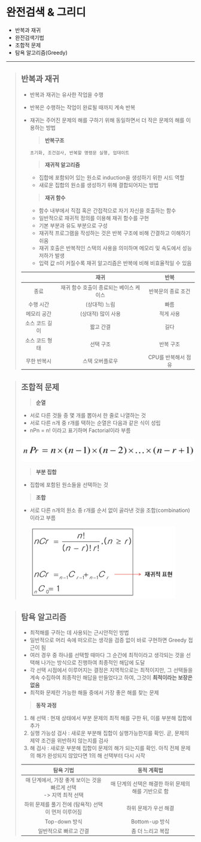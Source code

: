 #  완전검색 & 그리디

- 반복과 재귀
- 완전검색기법
- 조합적 문제
- 탐욕 알고리즘(Greedy)

---

> ## 반복과 재귀
>
> - 반복과 재귀는 유사한 작업을 수행
>
> - 반복은 수행하는 작업이 완료될 때까지 계속 반복
>
> - 재귀는 주어진 문제의 해를 구하기 위해 동일하면서 더 작은 문제의 해를 이용하는 방법
>
>   > **반복구조**
>
>   ```
>   초기화, 조건검사, 반복할 명령문 실행, 업데이트
>   ```
>
>   > **재귀적 알고리즘**
>
>   - 집합에 포함되어 있는 원소로 induction을 생성하기 위한 시드 역할
>   - 새로운 집합의 원소를 생성하기 위해 결합되어지는 방법
>
>   > **재귀 함수**
>
>   - 함수 내부에서 직접 혹은 간접적으로 자기 자신을 호출하는 함수
>   - 일반적으로 재귀적 정의를 이용해 재귀 함수를 구현
>   - 기본 부분과 유도 부분으로 구성
>   - 재귀적 프로그램을 작성하는 것은 반복 구조에 비해 간결하고 이해하기 쉬움
>   - 재귀 호출은 반복적인 스택의 사용을 의미하며 메모리 및 속도에서 성능저하가 발생
>   - 입력 값 n이 커질수록 재귀 알고리즘은 반복에 비해 비효율적일 수 있음
>
> |                |                  재귀                   |        반복         |
> | :------------: | :-------------------------------------: | :-----------------: |
> |      종료      | 재귀 함수 호출이 종료되는 베이스 케이스 | 반복문의 종료 조건  |
> |   수행 시간    |              (상대적) 느림              |        빠름         |
> |  메모리 공간   |           (상대적) 많이 사용            |      적게 사용      |
> | 소스 코드 길이 |                짧고 간결                |        길다         |
> | 소스 코드 형태 |                선택 구조                |      반복 구조      |
> |  무한 반복시   |             스택 오버플로우             | CPU를 반복해서 점유 |



> ## 조합적 문제
>
> > **순열**
>
> - 서로 다른 것들 중 몇 개를 뽑아서 한 줄로 나열하는 것
> - 서로 다른 n개 중 r개를 택하는 순열은 다음과 같은 식이 성립
> - nPn = n! 이라고 표기하며 Factorial이라 부름
>
> ![1](./images/1.PNG)
>
> > **부분 집합**
>
> - 집합에 포함된 원소들을 선택하는 것
>
> > **조합**
>
> - 서로 다른 n개의 원소 중 r개를 순서 없이 골라낸 것을 조합(combination)이라고 부름
>
>   <img src="./images/2.PNG" alt="2" style="zoom:75%;" />



> ## 탐욕 알고리즘
>
> - 최적해를 구하는 데 사용되는 근시안적인 방법
> - 일반적으로 머리 속에 떠오르는 생각을 검증 없이 바로 구현하면 Greedy 접근이 됨
> - 여러 경우 중 하나를 선택할 때마다 그 순간에 최적이라고 생각되는 것을 선택해 나가는 방식으로 진행하여 최종적인 해답에 도달
> - 각 선택 시점에서 이루어지는 결정은 지역적으로는 최적이지만, 그 선택들을 계속 수집하여 최종적인 해답을 만들었다고 하여, 그것이 **최적이라는 보장은 없음**
> - 최적화 문제란 가능한 해들 중에서 가장 좋은 해를 찾는 문제
>
> > **동작 과정**
>
> 1. 해 선택 : 현재 상태에서 부분 문제의 최적 해를 구한 뒤, 이를 부분해 집합에 추가
> 2. 실행 가능성 검사 : 새로운 부분해 집합이 실행가능한지를 확인. 곧, 문제의 제약 조건을 위반하지 않는지를 검사
> 3. 해 검사 : 새로운 부분해 집합이 문제의 해가 되는지를 확인. 아직 전체 문제의 해가 완성되지 않았다면 1의 해 선택부터 다시 시작
>
> |                          탐욕 기법                           |                     동적 계획법                      |
> | :----------------------------------------------------------: | :--------------------------------------------------: |
> | 매 단계에서, 가장 좋게 보이는 것을 빠르게 선택<br />-> 지역 최적 선택 | 매 단계의 선택은 해결한 하위 문제의 해를 기반으로 함 |
> |     하위 문제를 풀기 전에 (탐욕적) 선택이 먼저 이루어짐      |                하위 문제가 우선 해결                 |
> |                        Top-down 방식                         |                    Bottom-up 방식                    |
> |                    일반적으로 빠르고 간결                    |                  좀 더 느리고 복잡                   |
>
> 